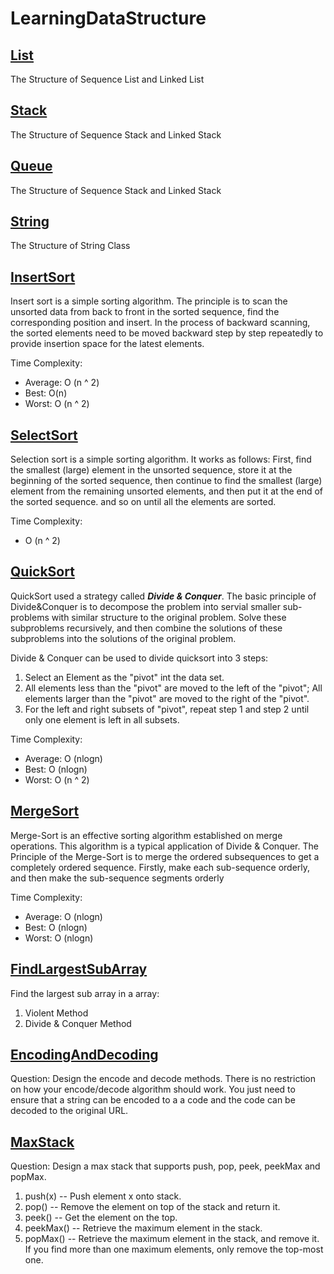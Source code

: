 # LearningDataStructure

## [List](https://github.com/gucheng0712/LearningDataStructure/tree/master/DataStructureStudy/001-List)
The Structure of Sequence List and Linked List

## [Stack](https://github.com/gucheng0712/LearningDataStructure/tree/master/DataStructureStudy/002-Stack)
The Structure of Sequence Stack and Linked Stack


## [Queue](https://github.com/gucheng0712/LearningDataStructure/tree/master/DataStructureStudy/003-Queue)
The Structure of Sequence Stack and Linked Stack


## [String](https://github.com/gucheng0712/LearningDataStructure/tree/master/DataStructureStudy/004-String)
The Structure of String Class


## [InsertSort](https://github.com/gucheng0712/LearningDataStructure/tree/master/DataStructureStudy/005-InsertSort)
Insert sort is a simple sorting algorithm. The principle is to scan the unsorted data from back to front in the sorted sequence, find the corresponding position and insert.
In the process of backward scanning, the sorted elements need to be moved backward step by step repeatedly to provide insertion space for the latest elements.

Time Complexity:

* Average: O (n ^ 2)
* Best: O(n)
* Worst: O (n ^ 2)
    
    
## [SelectSort](https://github.com/gucheng0712/LearningDataStructure/tree/master/DataStructureStudy/006-SelectSort)
Selection sort is a simple sorting algorithm.
It works as follows:
    First, find the smallest (large) element in the unsorted sequence, store it at the beginning of the sorted sequence, then continue to find the smallest (large) element from the remaining unsorted elements, and then put it at the end of the sorted sequence. and so on until all the elements are sorted.
    
Time Complexity:

* O (n ^ 2)


## [QuickSort](https://github.com/gucheng0712/LearningDataStructure/tree/master/DataStructureStudy/007-QuickSort)
QuickSort used a strategy called ***Divide & Conquer***. 
The basic principle of Divide&Conquer is to decompose the problem into servial smaller sub-problems with similar structure to the original problem. Solve these subproblems recursively, and then combine the solutions of these subproblems into the solutions of the original problem.

Divide & Conquer can be used to divide quicksort into 3 steps:

1. Select an Element as the "pivot" int the data set.
2. All elements less than the "pivot" are moved to the left of the "pivot"; All elements larger than the "pivot" are moved to the right of the "pivot".
3. For the left and right subsets of "pivot", repeat step 1 and step 2 until only one element is left in all subsets.

Time Complexity:

* Average: O (nlogn)
* Best: O (nlogn)
* Worst: O (n ^ 2)


## [MergeSort](https://github.com/gucheng0712/LearningDataStructure/tree/master/DataStructureStudy/008-MergeSort)
Merge-Sort is an effective sorting algorithm established on merge operations. This algorithm is a typical application of Divide & Conquer.
The Principle of the Merge-Sort is to merge the ordered subsequences to get a completely ordered sequence.
Firstly, make each sub-sequence orderly, and then make the sub-sequence segments orderly

Time Complexity:

* Average: O (nlogn)
* Best: O (nlogn)
* Worst: O (nlogn)


## [FindLargestSubArray](https://github.com/gucheng0712/LearningDataStructure/tree/master/DataStructureStudy/009-FindLargestSubArray)
Find the largest sub array in a array:

1. Violent Method
2. Divide & Conquer Method



## [EncodingAndDecoding](https://github.com/gucheng0712/LearningDataStructure/tree/master/DataStructureStudy/010-EncodeAndDecode)

Question: Design the encode and decode methods. There is no restriction on how your encode/decode algorithm should work. You just need to ensure that a string can be encoded to a a code and the code can be decoded to the original URL.


## [MaxStack](https://github.com/gucheng0712/LearningDataStructure/tree/master/DataStructureStudy/011-MaxStack)
    
Question: Design a max stack that supports push, pop, peek, peekMax and popMax.

1. push(x) -- Push element x onto stack.
2. pop() -- Remove the element on top of the stack and return it.
3. peek() -- Get the element on the top.
4. peekMax() -- Retrieve the maximum element in the stack.
5. popMax() -- Retrieve the maximum element in the stack, and remove it. If you find more than one maximum elements, only remove the top-most one.
